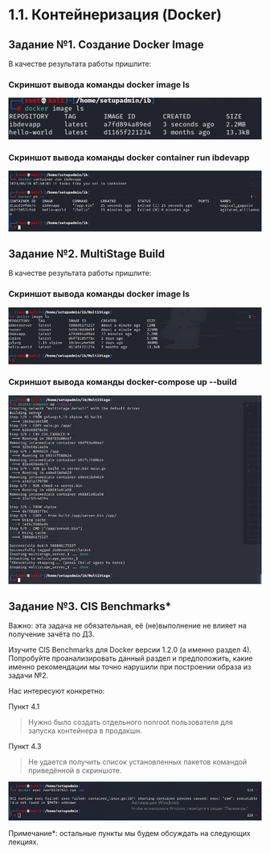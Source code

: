 # 1.1. Контейнеризация (Docker)

## Задание №1. Создание Docker Image

В качестве результата работы пришлите:

### Скриншот вывода команды docker image ls
![](pic/image.jpg)

### Скриншот вывода команды docker container run ibdevapp
![](pic/run.jpg)

## Задание №2. MultiStage Build

В качестве результата работы пришлите:

### Скриншот вывода команды docker image ls
![](pic/image2.jpg)

### Скриншот вывода команды docker-compose up --build
![](pic/up.jpg)

## Задание №3. CIS Benchmarks*
Важно: эта задача не обязательная, её (не)выполнение не влияет на получение зачёта по ДЗ.

Изучите CIS Benchmarks для Docker версии 1.2.0 (а именно раздел 4). Попробуйте проанализировать данный раздел и предположить, какие именно рекомендации мы точно нарушили при построении образа из задачи №2.

Нас интересуют конкретно:

Пункт 4.1

> Нужно было создать отдельного nonroot пользователя для запуска контейнера в продакшн.

Пункт 4.3

> Не удается получить список  установленных пакетов командой приведённой в скриншоте.

![](pic/4.3.jpg)

Примечание*: остальные пункты мы будем обсуждать на следующих лекциях.